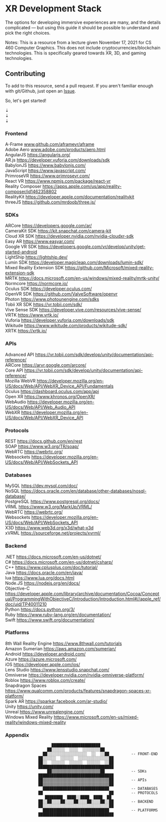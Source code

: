 # XR Development Stack

The options for developing immersive experiences are many, and the details complicated — but using this guide it should be possible to understand and pick the right choices.

Notes: This is a resource from a lecture given November 17, 2021 for CS 460 Computer Graphics. This does not include cryptocurrencies/blockchain technologies. This is specifically geared towards XR, 3D, and gaming technologies. 
 
## Contributing
 
To add to this resource, send a pull request. If you aren't familiar enough with git/Github, just open an [Issue](https://github.com/jasmineroberts/metaverse-stack/issues).

So, let's get started!

⇣  \
⇣  \
⇣  


### Frontend
A-Frame www.github.com/aframevr/aframe \
Adobe Aero www.adobe.com/products/aero.html \
AngularJS https://angularjs.org/ \
AR.js https://developer.vuforia.com/downloads/sdk \
BabylonJS https://www.babylonjs.com/ \
JavaScript https://www.javascript.com/ \
PrimroseVR https://www.primrosevr.com/ \
React VR https://www.npmjs.com/package/react-vr \
Reality Composer https://apps.apple.com/us/app/reality-composer/id1462358802 \
RealityKit https://developer.apple.com/documentation/realitykit \
threeJS https://github.com/mrdoob/three.js/
 
 
### SDKs
ARCore https://developers.google.com/ar/ \
CameraKit SDK https://kit.snapchat.com/camera-kit \
Cloud XR SDK https://developer.nvidia.com/nvidia-cloudxr-sdk \
Easy AR https://www.easyar.com/ \
Google VR SDK https://developers.google.com/vr/develop/unity/get-started-android \
LightShip https://lightship.dev/ \
Lumin SDK https://developer.magicleap.com/downloads/lumin-sdk/ \
Mixed Reality Extension SDK https://github.com/Microsoft/mixed-reality-extension-sdk \
MRTK https://docs.microsoft.com/en-us/windows/mixed-reality/mrtk-unity/ \
Normcore https://normcore.io/ \
Oculus SDK https://developer.oculus.com/ \
OpenVR SDK https://github.com/ValveSoftware/openvr \
Photon https://www.photounengine.com/sdks \
Tobii XR SDK https://vr.tobii.com/sdk/ \
Vive Sense SDK https://developer.vive.com/resources/vive-sense/ \
VRTK https://www.vrtk.io/ \
Vuforia https://developer.vuforia.com/downloads/sdk \
Wikitude https://www.wikitude.com/products/wikitude-sdk/ \
XRTK https://xrtk.io/ 
 
### APIs
Advanced API https://vr.tobii.com/sdk/develop/unity/documentation/api-reference/ \
ARCore https://arvr.google.com/arcore/ \
Core API https://vr.tobii.com/sdk/develop/unity/documentation/api-reference/ \
Mozilla WebVR https://developer.mozilla.org/en-US/docs/Web/API/WebXR_Device_API/Fundamentals \
Oculus https://dashboard.oculus.com/app/api \
Open XR https://www.khronos.org/OpenXR/ \
WebAudio https://developer.mozilla.org/en-US/docs/Web/API/Web_Audio_API \
WebXR https://developer.mozilla.org/en-US/docs/Web/API/WebXR_Device_API 
 
### Protocols
REST https://docs.github.com/en/rest \
SOAP https://www.w3.org/TR/soap/ \
WebRTC https://webrtc.org/ \
Websockets https://developer.mozilla.org/en-US/docs/Web/API/WebSockets_API
 
### Databases
MySQL https://dev.mysql.com/doc/ \
NoSQL https://docs.oracle.com/en/database/other-databases/nosql-database/ \
PostgreSQL https://www.postgresql.org/docs/ \
VRML https://www.w3.org/MarkUp/VRML/ \
WebRTC https://webrtc.org/ \
Websockets https://developer.mozilla.org/en-US/docs/Web/API/WebSockets_API \
X3D https://www.web3d.org/x3d/what-x3d \
xVRML https://sourceforge.net/projects/xvrml/
 
### Backend
.NET https://docs.microsoft.com/en-us/dotnet/ \
C# https://docs.microsoft.com/en-us/dotnet/csharp/ \
C++ https://www.cplusplus.com/doc/tutorial/ \
Java https://docs.oracle.com/en/java/ \
lua https://www.lua.org/docs.html \
Node.JS https://nodejs.org/en/docs/ \
Objective-C https://developer.apple.com/library/archive/documentation/Cocoa/Conceptual/ProgrammingWithObjectiveC/Introduction/Introduction.html#//apple_ref/doc/uid/TP40011210 \
Python https://docs.python.org/3/ \
Ruby https://www.ruby-lang.org/en/documentation/ \
Swift https://www.swift.org/documentation/ 
 
 
### Platforms
8th Wall Reality Engine https://www.8thwall.com/tutorials \
Amazon Sumerian https://aws.amazon.com/sumerian/ \
Android https://developer.android.com/ \
Azure https://azure.microsoft.com/ \
iOS https://developer.apple.com/ios/ \
Lens Studio https://www.lensstudio.snapchat.com/    
Omniverse https://developer.nvidia.com/nvidia-omniverse-platform/   
Roblox https://www.roblox.com/create/    
Snapdragon Spaces https://www.qualcomm.com/products/features/snapdragon-spaces-xr-platform/ \
Spark AR https://sparkar.facebook.com/ar-studio/ \
Unity https://unity.com/ \
Unreal https://www.unrealengine.com/ \
Windows Mixed Reality https://www.microsoft.com/en-us/mixed-reality/windows-mixed-reality


### Appendix

 
 
                         ██████████████████████              
                       ██░░░░░░  ░░░░  ░░░░░░░░██ 
                     ██░░░░░░░░░░░░░░░░░░  ░░  ░░██          -- FRONT-END
                   ██░░░░░░  ░░░░░░  ░░░░░░░░░░░░░░██
                   ██░░  ░░░░░░  ░░░░░░  ░░░░░░  ░░██
                   ██████████████████████████████████
                       ██▒▒▒▒▒▒▒▒▒▒▒▒▒▒▒▒▒▒▒▒▒▒██            -- SDKs
                   ██████████████████████████████████
                   ██▒▒▒▒▒▒▒▒▒▒▒▒▒▒▒▒▒▒▒▒▒▒▒▒▒▒▒▒▒▒██        -- APIs
                   ██▒▒▒▒▒▒▒▒▒▒▒▒▒▒▒▒▒▒▒▒▒▒▒▒▒▒▒▒▒▒██
                     ██████████████████████████████          -- DATABASES
                   ██                              ██        -- PROTOCOLS 
                      ████████  ████░░████  ████  ██
                   ██░░██░░░░██░░░░██░░░░██░░░░██░░██        -- BACKEND
                   ██░░░░░░░░░░░░░░░░░░░░░░░░░░░░░░██
                     ██████████████████████████████          -- PLATFORMS
                   ██████████████████████████████████
              
 
 
 


